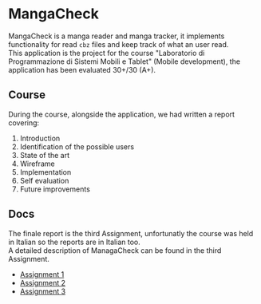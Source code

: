 # MangaCheck

MangaCheck is a manga reader and manga tracker, it implements functionality for read `cbz` files and keep track of what an user read.  
This application is the project for the course "Laboratorio di Programmazione di Sistemi Mobili e Tablet" (Mobile development), the application has been evaluated 30+/30 (A+).  

## Course

During the course, alongside the application, we had written a report covering:

1. Introduction
2. Identification of the possible users
3. State of the art
4. Wireframe
5. Implementation
6. Self evaluation
7. Future improvements

## Docs

The finale report is the third Assignment, unfortunatly the course was held in Italian so the reports are in Italian too.  
A detailed description of ManagaCheck can be found in the third Assignment.

- [Assignment 1](./Assignment-1/Assignment-1-LPSMT.md)
- [Assignment 2](./Assignment-2/Assignment-2-LPSMT.md)
- [Assignment 3](./Assignment-3/Assignment-3-LPSMT.md)
